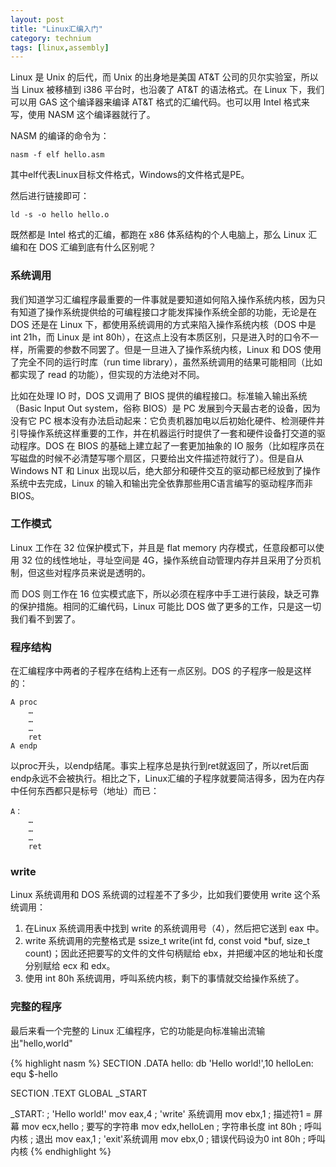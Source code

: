 ```yaml
---
layout: post
title: "Linux汇编入门"
category: technium
tags: [linux,assembly]
---
```



Linux 是 Unix 的后代，而 Unix 的出身地是美国 AT&T 公司的贝尔实验室，所以当 Linux 被移植到 i386 平台时，也沿袭了 AT&T 的语法格式。在 Linux 下，我们可以用 GAS 这个编译器来编译 AT&T 格式的汇编代码。也可以用 Intel 格式来写，使用 NASM 这个编译器就行了。


NASM 的编译的命令为：


	nasm -f elf hello.asm


其中elf代表Linux目标文件格式，Windows的文件格式是PE。


然后进行链接即可：

	ld -s -o hello hello.o

既然都是 Intel 格式的汇编，都跑在 x86 体系结构的个人电脑上，那么 Linux 汇编和在 DOS 汇编到底有什么区别呢？


### 系统调用


我们知道学习汇编程序最重要的一件事就是要知道如何陷入操作系统内核，因为只有知道了操作系统提供给的可编程接口才能发挥操作系统全部的功能，无论是在 DOS 还是在 Linux 下，都使用系统调用的方式来陷入操作系统内核（DOS 中是 int 21h，而 Linux 是 int 80h），在这点上没有本质区别，只是进入时的口令不一样，所需要的参数不同罢了。但是一旦进入了操作系统内核，Linux 和 DOS 使用了完全不同的运行时库（run time library），虽然系统调用的结果可能相同（比如都实现了 read 的功能），但实现的方法绝对不同。


比如在处理 IO 时，DOS 又调用了 BIOS 提供的编程接口。标准输入输出系统（Basic Input Out system，俗称 BIOS）是 PC 发展到今天最古老的设备，因为没有它 PC 根本没有办法启动起来：它负责机器加电以后初始化硬件、检测硬件并引导操作系统这样重要的工作，并在机器运行时提供了一套和硬件设备打交道的驱动程序。DOS 在 BIOS 的基础上建立起了一套更加抽象的 IO 服务（比如程序员在写磁盘的时候不必清楚写哪个扇区，只要给出文件描述符就行了）。但是自从 Windows NT 和 Linux 出现以后，绝大部分和硬件交互的驱动都已经放到了操作系统中去完成，Linux 的输入和输出完全依靠那些用C语言编写的驱动程序而非 BIOS。


### 工作模式

Linux 工作在 32 位保护模式下，并且是 flat memory 内存模式，任意段都可以使用 32 位的线性地址，寻址空间是 4G，操作系统自动管理内存并且采用了分页机制，但这些对程序员来说是透明的。


而 DOS 则工作在 16 位实模式底下，所以必须在程序中手工进行装段，缺乏可靠的保护措施。相同的汇编代码，Linux 可能比 DOS 做了更多的工作，只是这一切我们看不到罢了。


### 程序结构

在汇编程序中两者的子程序在结构上还有一点区别。DOS 的子程序一般是这样的：

	A proc
		…
		…
		…
		ret
	A endp

以proc开头，以endp结尾。事实上程序总是执行到ret就返回了，所以ret后面endp永远不会被执行。相比之下，Linux汇编的子程序就要简洁得多，因为在内存中任何东西都只是标号（地址）而已：

	A：
		…
		…
		…
		ret

### write

Linux 系统调用和 DOS 系统调的过程差不了多少，比如我们要使用 write 这个系统调用：

1. 在Linux 系统调用表中找到 write 的系统调用号（4），然后把它送到 eax 中。
2. write 系统调用的完整格式是 ssize\_t write(int fd, const void *buf, size_t count)；因此还把要写的文件的文件句柄赋给 ebx，并把缓冲区的地址和长度分别赋给 ecx 和 edx。
3. 使用 int 80h 系统调用，呼叫系统内核，剩下的事情就交给操作系统了。

### 完整的程序

最后来看一个完整的 Linux 汇编程序，它的功能是向标准输出流输出"hello,world"


{% highlight nasm %}
SECTION .DATA
	hello:     db 'Hello world!',10
	helloLen:  equ $-hello

SECTION .TEXT
	 GLOBAL _START

 _START:
	 ; 'Hello world!'
	 mov eax,4                 ; 'write' 系统调用
	 mov ebx,1                 ; 描述符1 = 屏幕
	 mov ecx,hello             ; 要写的字符串
	 mov edx,helloLen          ; 字符串长度
	 int 80h                   ; 呼叫内核
	 ; 退出
	 mov eax,1                 ; 'exit'系统调用
	 mov ebx,0                 ; 错误代码设为0
	 int 80h                   ; 呼叫内核
{% endhighlight %}
